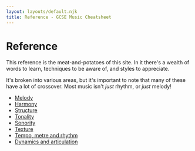 ```yaml
---
layout: layouts/default.njk
title: Reference - GCSE Music Cheatsheet
---
```


# Reference

This reference is the meat-and-potatoes of this site. In it there's a wealth of words to learn, techniques to be aware of, and styles to appreciate.

It's broken into various areas, but it's important to note that many of these have a lot of crossover. Most music isn't _just_ rhythm, or _just_ melody!

- <a href="./melody/">Melody</a>
- <a href="./harmony/">Harmony</a>
- <a href="./structure/">Structure</a>
- <a href="./tonality/">Tonality</a>
- <a href="./sonority/">Sonority</a>
- <a href="./texture/">Texture</a>
- <a href="./tempo/">Tempo, metre and rhythm</a>
- <a href="./dynamics/">Dynamics and articulation</a>